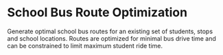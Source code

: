 # School Bus Route Optimization

Generate optimal school bus routes for an existing set of students, stops and school locations. Routes are optimized for minimal bus drive time and can be constrained to limit maximum student ride time.

